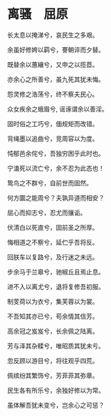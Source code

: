# 离骚　屈原

长太息以掩涕兮，哀民生之多艰。

余虽好修姱以羁兮，謇朝谇而夕替。

既替余以蕙纕兮，又申之以揽茝。

亦余心之所善兮，虽九死其犹未悔。

怨灵修之浩荡兮，终不察夫民心。


众女疾余之蛾眉兮,  谣诼谓余以善淫。

固时俗之工巧兮，偭规矩而改错。

背绳墨以追曲兮，竞周容以为度。


忳郁邑余侘兮，吾独穷困乎此时也。


宁溘死以流亡兮，余不忍为此态也！

鸷鸟之不群兮，自前世而固然。


何方圜之能周兮？夫孰异道而相安？


屈心而抑志兮，忍尤而攘诟。

伏清白以死直兮，固前圣之所厚。

 悔相道之不察兮，延伫乎吾将反。


回朕车以复路兮，及行迷之未远。

 步余马于兰皋兮，驰椒丘且焉止息。

进不入以离尤兮，退将复修吾初服。

 制芰荷以为衣兮，集芙蓉以为裳。


不吾知其亦已兮，苟余情其信芳。

 高余冠之岌岌兮，长余佩之陆离。

芳与泽其杂糅兮，唯昭质其犹未亏。

忽反顾以游目兮，将往观乎四荒。


佩缤纷其繁饰兮，芳菲菲其弥章。

民生各有所乐兮，余独好修以为常。

虽体解吾犹未变兮，岂余心之可惩？